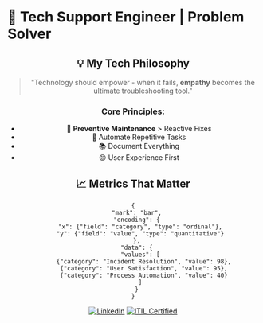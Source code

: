 # 🔧 Tech Support Engineer | Problem Solver

<div align="center">
  
## 💡 My Tech Philosophy
> "Technology should empower - when it fails, **empathy** becomes the ultimate troubleshooting tool."

### Core Principles:
- 🎯 **Preventive Maintenance** > Reactive Fixes
- 🤖 Automate Repetitive Tasks
- 📚 Document Everything
- 😊 User Experience First

## 📈 Metrics That Matter
```vega-lite
{
  "mark": "bar",
  "encoding": {
    "x": {"field": "category", "type": "ordinal"},
    "y": {"field": "value", "type": "quantitative"}
  },
  "data": {
    "values": [
      {"category": "Incident Resolution", "value": 98},
      {"category": "User Satisfaction", "value": 95},
      {"category": "Process Automation", "value": 40}
    ]
  }
}
```

[![LinkedIn](https://img.shields.io/badge/LinkedIn-Connect-blue)](https://www.linkedin.com/in/raildosantana/)
[![ITIL Certified](https://img.shields.io/badge/ITIL-4_Certified-orange)](https://axelos.com)
